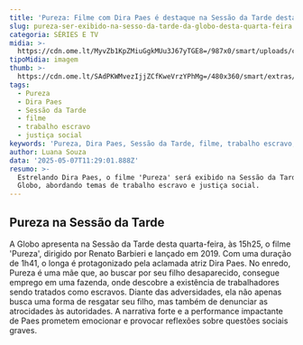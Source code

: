 ```yaml
---
title: 'Pureza: Filme com Dira Paes é destaque na Sessão da Tarde desta quarta-feira'
slug: pureza-ser-exibido-na-sesso-da-tarde-da-globo-desta-quarta-feira
categoria: SÉRIES E TV
midia: >-
  https://cdn.ome.lt/MyvZb1KpZMiuGgkMUu3J67yTGE8=/987x0/smart/uploads/conteudo/fotos/pureza_NShSiRA.jpg
tipoMidia: imagem
thumb: >-
  https://cdn.ome.lt/SAdPKWMvezIjjZCfKweVrzYPhMg=/480x360/smart/extras/conteudos/pureza.jpg
tags:
  - Pureza
  - Dira Paes
  - Sessão da Tarde
  - filme
  - trabalho escravo
  - justiça social
keywords: 'Pureza, Dira Paes, Sessão da Tarde, filme, trabalho escravo, justiça social'
author: Luana Souza
data: '2025-05-07T11:29:01.888Z'
resumo: >-
  Estrelando Dira Paes, o filme 'Pureza' será exibido na Sessão da Tarde da
  Globo, abordando temas de trabalho escravo e justiça social.
---
```


## Pureza na Sessão da Tarde

A Globo apresenta na Sessão da Tarde desta quarta-feira, às 15h25, o filme 'Pureza', dirigido por Renato Barbieri e lançado em 2019. Com uma duração de 1h41, o longa é protagonizado pela aclamada atriz Dira Paes. No enredo, Pureza é uma mãe que, ao buscar por seu filho desaparecido, consegue emprego em uma fazenda, onde descobre a existência de trabalhadores sendo tratados como escravos. Diante das adversidades, ela não apenas busca uma forma de resgatar seu filho, mas também de denunciar as atrocidades às autoridades. A narrativa forte e a performance impactante de Paes prometem emocionar e provocar reflexões sobre questões sociais graves.
